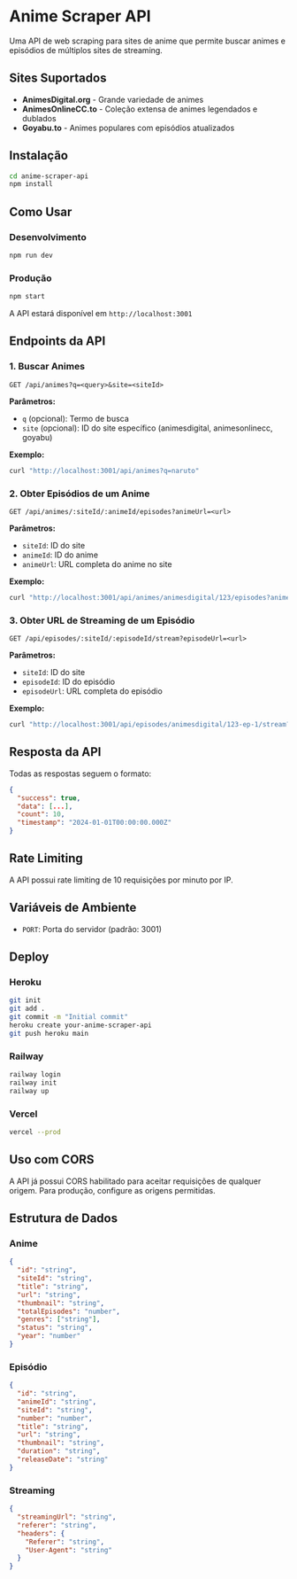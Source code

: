 # Anime Scraper API

Uma API de web scraping para sites de anime que permite buscar animes e episódios de múltiplos sites de streaming.

## Sites Suportados

- **AnimesDigital.org** - Grande variedade de animes
- **AnimesOnlineCC.to** - Coleção extensa de animes legendados e dublados  
- **Goyabu.to** - Animes populares com episódios atualizados

## Instalação

```bash
cd anime-scraper-api
npm install
```

## Como Usar

### Desenvolvimento
```bash
npm run dev
```

### Produção
```bash
npm start
```

A API estará disponível em `http://localhost:3001`

## Endpoints da API

### 1. Buscar Animes
```
GET /api/animes?q=<query>&site=<siteId>
```

**Parâmetros:**
- `q` (opcional): Termo de busca
- `site` (opcional): ID do site específico (animesdigital, animesonlinecc, goyabu)

**Exemplo:**
```bash
curl "http://localhost:3001/api/animes?q=naruto"
```

### 2. Obter Episódios de um Anime
```
GET /api/animes/:siteId/:animeId/episodes?animeUrl=<url>
```

**Parâmetros:**
- `siteId`: ID do site
- `animeId`: ID do anime
- `animeUrl`: URL completa do anime no site

**Exemplo:**
```bash
curl "http://localhost:3001/api/animes/animesdigital/123/episodes?animeUrl=https://animesdigital.org/anime/naruto"
```

### 3. Obter URL de Streaming de um Episódio
```
GET /api/episodes/:siteId/:episodeId/stream?episodeUrl=<url>
```

**Parâmetros:**
- `siteId`: ID do site
- `episodeId`: ID do episódio
- `episodeUrl`: URL completa do episódio

**Exemplo:**
```bash
curl "http://localhost:3001/api/episodes/animesdigital/123-ep-1/stream?episodeUrl=https://animesdigital.org/episode/naruto-1"
```

## Resposta da API

Todas as respostas seguem o formato:

```json
{
  "success": true,
  "data": [...],
  "count": 10,
  "timestamp": "2024-01-01T00:00:00.000Z"
}
```

## Rate Limiting

A API possui rate limiting de 10 requisições por minuto por IP.

## Variáveis de Ambiente

- `PORT`: Porta do servidor (padrão: 3001)

## Deploy

### Heroku
```bash
git init
git add .
git commit -m "Initial commit"
heroku create your-anime-scraper-api
git push heroku main
```

### Railway
```bash
railway login
railway init
railway up
```

### Vercel
```bash
vercel --prod
```

## Uso com CORS

A API já possui CORS habilitado para aceitar requisições de qualquer origem. Para produção, configure as origens permitidas.

## Estrutura de Dados

### Anime
```json
{
  "id": "string",
  "siteId": "string",
  "title": "string",
  "url": "string",
  "thumbnail": "string",
  "totalEpisodes": "number",
  "genres": ["string"],
  "status": "string",
  "year": "number"
}
```

### Episódio
```json
{
  "id": "string",
  "animeId": "string", 
  "siteId": "string",
  "number": "number",
  "title": "string",
  "url": "string",
  "thumbnail": "string",
  "duration": "string",
  "releaseDate": "string"
}
```

### Streaming
```json
{
  "streamingUrl": "string",
  "referer": "string",
  "headers": {
    "Referer": "string",
    "User-Agent": "string"
  }
}
```